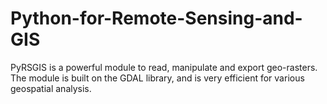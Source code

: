 # Python-for-Remote-Sensing-and-GIS
PyRSGIS is a powerful module to read, manipulate and export geo-rasters. The module is built on the GDAL library, and is very efficient for various geospatial analysis. 

